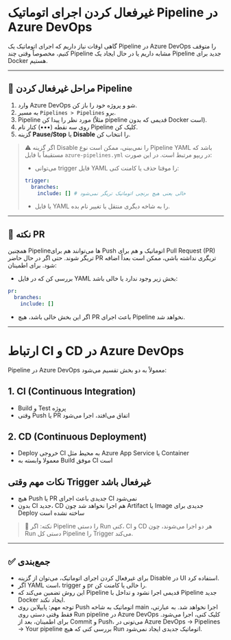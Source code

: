 # غیرفعال کردن اجرای اتوماتیک Pipeline در Azure DevOps

گاهی اوقات نیاز داریم که اجرای اتوماتیک یک Pipeline در Azure DevOps را متوقف کنیم، مخصوصاً وقتی چند Pipeline مشابه داریم یا در حال ایجاد یک Pipeline جدید برای Docker هستیم.

---

## 🔹 مراحل غیرفعال کردن Pipeline

1. وارد Azure DevOps شو و پروژه خود را باز کن.
2. به مسیر `Pipelines > Pipelines` برو.
3. Pipeline مورد نظر را پیدا کن (مثلاً pipeline قدیمی که بدون Docker است).
4. روی سه نقطه (•••) کنار نام Pipeline کلیک کن.
5. گزینه **Pause/Stop** یا **Disable** را انتخاب کن.

> ⚠️ اگر گزینه Disable را نمی‌بینی، ممکن است نوع Pipeline YAML باشد که مستقیماً با فایل `azure-pipelines.yml` در ریپو مرتبط است. در این صورت:
> - می‌توانی trigger فایل YAML را موقتا حذف یا کامنت کنی:
>
> ```yaml
> trigger:
>   branches:
>     include: [] # خالی یعنی هیچ برنچی اتوماتیک تریگر نمی‌شود
> ```
> - یا فایل YAML را به شاخه دیگری منتقل یا تغییر نام بده.

---

## 🔹 نکته PR

همچنین Pipeline‌ها می‌توانند هم برای Push اتوماتیک و هم برای Pull Request (PR) تریگر شوند. حتی اگر در حال حاضر PR تریگری نداشته باشی، ممکن است بعداً اضافه شود. برای اطمینان:

- بررسی کن که در فایل YAML بخش زیر وجود ندارد یا خالی باشد:

```yaml
pr:
  branches:
    include: []
```

- اگر این بخش خالی باشد، هیچ PR باعث اجرای Pipeline نخواهد شد.

---
# ارتباط CI و CD در Azure DevOps

Pipeline در Azure DevOps معمولاً به دو بخش تقسیم می‌شود:

## 1. CI (Continuous Integration)
- Build و Test پروژه
- وقتی Push یا PR اتفاق می‌افتد، اجرا می‌شود

## 2. CD (Continuous Deployment)
- Deploy خروجی CI به محیط مثل Azure App Service یا Container
- معمولا وابسته به Build موفق CI است

## نکات مهم وقتی Trigger غیرفعال باشد
- هیچ Push یا PR جدیدی باعث اجرای CI نمی‌شود
- بدون CI جدید، CD هم اجرا نخواهد شد چون Artifact یا Image جدیدی برای Deploy ساخته نشده است

> 🔹 نکته: اگر Pipeline را دستی Run کنی، CI و CD هر دو اجرا می‌شوند، چون Run دستی کل Pipeline را Trigger می‌کند.
---

## ✅ جمع‌بندی

- برای غیرفعال کردن اجرای اتوماتیک، می‌توان از گزینه Disable در UI استفاده کرد.
- اگر YAML است، trigger و pr را خالی یا کامنت کن.
- این روش تضمین می‌کند که Pipeline قدیمی اجرا نشود و تداخل با Pipeline جدید Docker ایجاد نکند.
-  توجه مهم: پایپلاین روی Push اتوماتیک به شاخه main اجرا نخواهد شد. به عبارتی، فقط وقتی دستی روی Run pipeline در Azure DevOps کلیک کنی، اجرا می‌شود. برای اطمینان، بعد از Commit و Push، می‌تونی در Azure DevOps → Pipelines → Your pipeline بررسی کنی که هیچ Run اتوماتیک جدیدی ایجاد نمی‌شود.

